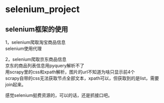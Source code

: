 #  selenium_project
## selenium框架的使用  
1，selenium爬取淘宝商品信息  
   selenium使用代理  

2，selenium爬取京东商品信息  
  京东的商品列表信息用pyquery解析不了  
  用scrapy里的css和xpath解析，图片的url不知道为啥只显示前4个  
  scrapy自带的css无法获取节点全部文本，xpath可以，但获取到的是list，需要join起来。  
  
  感觉selenium挺费资源的，可以的话，还是抓接口吧。
  
  
